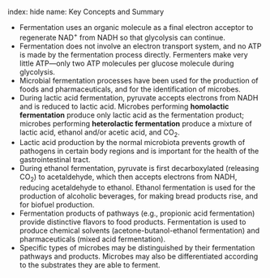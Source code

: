 index: hide
name: Key Concepts and Summary

  * Fermentation uses an organic molecule as a final electron acceptor to regenerate NAD<sup>+</sup> from NADH so that glycolysis can continue.
  * Fermentation does not involve an electron transport system, and no ATP is made by the fermentation process directly. Fermenters make very little ATP—only two ATP molecules per glucose molecule during glycolysis.
  * Microbial fermentation processes have been used for the production of foods and pharmaceuticals, and for the identification of microbes.
  * During lactic acid fermentation, pyruvate accepts electrons from NADH and is reduced to lactic acid. Microbes performing  **homolactic fermentation** produce only lactic acid as the fermentation product; microbes performing  **heterolactic fermentation** produce a mixture of lactic acid, ethanol and/or acetic acid, and CO<sub>2</sub>.
  * Lactic acid production by the normal microbiota prevents growth of pathogens in certain body regions and is important for the health of the gastrointestinal tract.
  * During ethanol fermentation, pyruvate is first decarboxylated (releasing CO<sub>2</sub>) to acetaldehyde, which then accepts electrons from NADH, reducing acetaldehyde to ethanol. Ethanol fermentation is used for the production of alcoholic beverages, for making bread products rise, and for biofuel production.
  * Fermentation products of pathways (e.g., propionic acid fermentation) provide distinctive flavors to food products. Fermentation is used to produce chemical solvents (acetone-butanol-ethanol fermentation) and pharmaceuticals (mixed acid fermentation).
  * Specific types of microbes may be distinguished by their fermentation pathways and products. Microbes may also be differentiated according to the substrates they are able to ferment.
